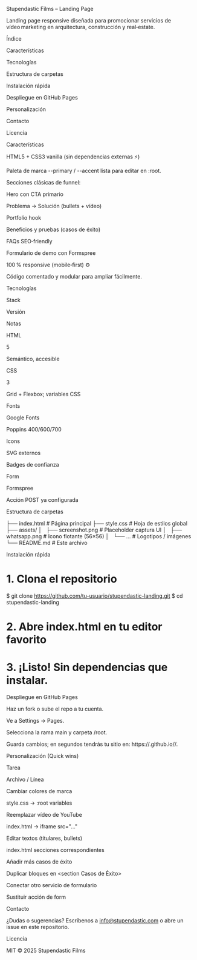 Stupendastic Films – Landing Page

Landing page responsive diseñada para promocionar servicios de vídeo marketing en arquitectura, construcción y real‑estate.



Índice

Características

Tecnologías

Estructura de carpetas

Instalación rápida

Despliegue en GitHub Pages

Personalización

Contacto

Licencia

Características

HTML5 + CSS3 vanilla (sin dependencias externas ⚡️)

Paleta de marca --primary / --accent lista para editar en :root.

Secciones clásicas de funnel:

Hero con CTA primario

Problema → Solución (bullets + vídeo)

Portfolio hook

Beneficios y pruebas (casos de éxito)

FAQs SEO‑friendly

Formulario de demo con Formspree

100 % responsive (mobile‑first) ⚙️

Código comentado y modular para ampliar fácilmente.

Tecnologías

Stack

Versión

Notas

HTML

5

Semántico, accesible

CSS

3

Grid + Flexbox; variables CSS

Fonts

Google Fonts

Poppins 400/600/700

Icons

SVG externos

Badges de confianza

Form

Formspree

Acción POST ya configurada

Estructura de carpetas

├── index.html          # Página principal
├── style.css           # Hoja de estilos global
├── assets/
│   ├── screenshot.png  # Placeholder captura UI
│   ├── whatsapp.png    # Icono flotante (56×56)
│   └── …               # Logotipos / imágenes
└── README.md           # Este archivo

Instalación rápida

# 1. Clona el repositorio
$ git clone https://github.com/tu-usuario/stupendastic-landing.git
$ cd stupendastic-landing

# 2. Abre index.html en tu editor favorito
# 3. ¡Listo! Sin dependencias que instalar.

Despliegue en GitHub Pages

Haz un fork o sube el repo a tu cuenta.

Ve a Settings → Pages.

Selecciona la rama main y carpeta /root.

Guarda cambios; en segundos tendrás tu sitio en:
https://<usuario>.github.io/<repositorio>/.

Personalización (Quick wins)

Tarea

Archivo / Línea

Cambiar colores de marca

style.css → :root variables

Reemplazar vídeo de YouTube

index.html → iframe src="…"

Editar textos (titulares, bullets)

index.html secciones correspondientes

Añadir más casos de éxito

Duplicar bloques en <section Casos de Éxito>

Conectar otro servicio de formulario

Sustituir acción de form

Contacto

¿Dudas o sugerencias? Escríbenos a info@stupendastic.com o abre un issue en este repositorio.

Licencia

MIT © 2025 Stupendastic Films

